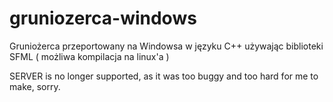 # gruniozerca-windows
Gruniożerca przeportowany na Windowsa w języku C++ używając biblioteki SFML ( możliwa kompilacja na linux'a )

SERVER is no longer supported, as it was too buggy and too hard for me to make, sorry.
